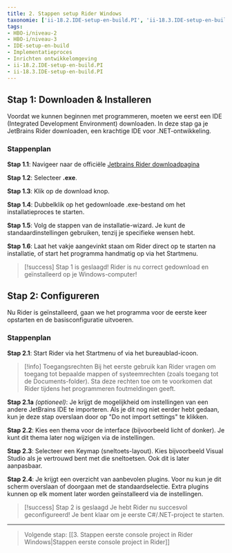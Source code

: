 ```yaml
---
title: 2. Stappen setup Rider Windows
taxonomie: ['ii-18.2.IDE-setup-en-build.PI', 'ii-18.3.IDE-setup-en-build.PI']
tags:
- HBO-i/niveau-2
- HBO-i/niveau-3
- IDE-setup-en-build
- Implementatieproces
- Inrichten ontwikkelomgeving
- ii-18.2.IDE-setup-en-build.PI
- ii-18.3.IDE-setup-en-build.PI
---
```


## Stap 1: Downloaden & Installeren
Voordat we kunnen beginnen met programmeren, moeten we eerst een IDE (Integrated Development Environment) downloaden. In deze stap ga je JetBrains Rider downloaden, een krachtige IDE voor .NET-ontwikkeling.

### Stappenplan

**Stap 1.1**: Navigeer naar de officiële [Jetbrains Rider downloadpagina](https://www.jetbrains.com/rider/download/#section=windows)

**Stap 1.2**: Selecteer **.exe**.

**Stap 1.3**: Klik op de download knop.

**Stap 1.4**: Dubbelklik op het gedownloade .exe-bestand om het installatieproces te starten.

**Stap 1.5**: Volg de stappen van de installatie-wizard. Je kunt de standaardinstellingen gebruiken, tenzij je specifieke wensen hebt.

**Stap 1.6**: Laat het vakje aangevinkt staan om Rider direct op te starten na installatie, of start het programma handmatig op via het Startmenu.

> [!success] Stap 1 is geslaagd!
> Rider is nu correct gedownload en geïnstalleerd op je Windows-computer!

## Stap 2: Configureren
Nu Rider is geïnstalleerd, gaan we het programma voor de eerste keer opstarten en de basisconfiguratie uitvoeren.

### Stappenplan

**Stap 2.1**: Start Rider via het Startmenu of via het bureaublad-icoon.

> [!info] Toegangsrechten
> Bij het eerste gebruik kan Rider vragen om toegang tot bepaalde mappen of systeemrechten (zoals toegang tot de Documents-folder). Sta deze rechten toe om te voorkomen dat Rider tijdens het programmeren foutmeldingen geeft.

**Stap 2.1a** *(optioneel)*: Je krijgt de mogelijkheid om instellingen van een andere JetBrains IDE te importeren. Als je dit nog niet eerder hebt gedaan, kun je deze stap overslaan door op "Do not import settings" te klikken.

**Stap 2.2**: Kies een thema voor de interface (bijvoorbeeld licht of donker). Je kunt dit thema later nog wijzigen via de instellingen.

**Stap 2.3**: Selecteer een Keymap (sneltoets-layout). Kies bijvoorbeeld Visual Studio als je vertrouwd bent met die sneltoetsen. Ook dit is later aanpasbaar.

**Stap 2.4**: Je krijgt een overzicht van aanbevolen plugins. Voor nu kun je dit scherm overslaan of doorgaan met de standaardselectie. Extra plugins kunnen op elk moment later worden geïnstalleerd via de instellingen.

> [!success] Stap 2 is geslaagd
> Je hebt Rider nu succesvol geconfigureerd! Je bent klaar om je eerste C#/.NET-project te starten.

---

> Volgende stap: [[3. Stappen eerste console project in Rider Windows|Stappen eerste console project in Rider]]
